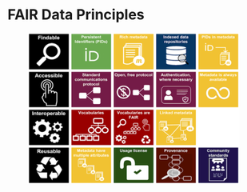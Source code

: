 # FAIR Data Principles



<div data-full-width="true">

<figure><img src="../../.gitbook/assets/image (16).png" alt=""><figcaption></figcaption></figure>

</div>

